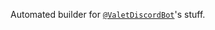 Automated builder for [`@ValetDiscordBot`]'s stuff.

[`@ValetDiscordBot`]: https://github.com/ValetDiscordBot
